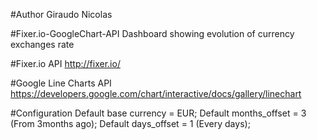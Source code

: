 #Author 
Giraudo Nicolas

#Fixer.io-GoogleChart-API
Dashboard showing evolution of currency exchanges rate

#Fixer.io API
http://fixer.io/

#Google Line Charts API
https://developers.google.com/chart/interactive/docs/gallery/linechart


#Configuration
Default base currency = EUR;
Default months_offset = 3 (From 3months ago);
Default days_offset = 1  (Every days);
